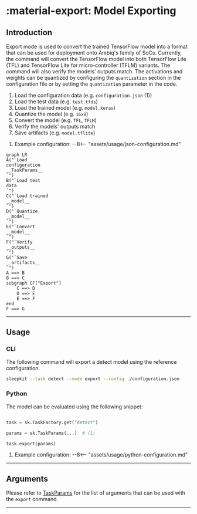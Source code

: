 # :material-export: Model Exporting

## <span class="sk-h2-span">Introduction </span>

Export mode is used to convert the trained TensorFlow model into a format that can be used for deployment onto Ambiq's family of SoCs. Currently, the command will convert the TensorFlow model into both TensorFlow Lite (TFL) and TensorFlow Lite for micro-controller (TFLM) variants. The command will also verify the models' outputs match. The activations and weights can be quantized by configuring the `quantization` section in the configuration file or by setting the `quantization` parameter in the code.

<div class="annotate" markdown>

1. Load the configuration data (e.g. `configuration.json` (1))
1. Load the test data (e.g. `test.tfds`)
1. Load the trained model (e.g. `model.keras`)
1. Quantize the model (e.g. `16x8`)
1. Convert the model (e.g. `TFL`, `TFLM`)
1. Verify the models' outputs match
1. Save artifacts (e.g. `model.tflite`)

</div>

1. Example configuration:
--8<-- "assets/usage/json-configuration.md"


```mermaid
graph LR
A("`Load
configuration
__TaskParams__
`")
B("`Load test
data
`")
C("`Load trained
__model__
`")
D("`Quantize
__model__
`")
E("`Convert
__model__
`")
F("`Verify
__outputs__
`")
G("`Save
__artifacts__
`")
A ==> B
B ==> C
subgraph CF["Export"]
    C ==> D
    D ==> E
    E ==> F
end
F ==> G

```

---

## <span class="sk-h2-span">Usage</span>

### CLI

The following command will export a detect model using the reference configuration.

```bash
sleepkit --task detect --mode export --config ./configuration.json
```

### Python

The model can be evaluated using the following snippet:

```py linenums="1"

task = sk.TaskFactory.get("detect")

params = sk.TaskParams(...)  # (1)

task.export(params)

```

1. Example configuration:
--8<-- "assets/usage/python-configuration.md"

---

## <span class="sk-h2-span">Arguments </span>

Please refer to [TaskParams](../modes/configuration.md#taskparams) for the list of arguments that can be used with the `export` command.

---
